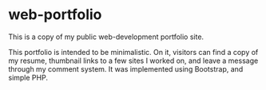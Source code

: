 # web-portfolio

This is a copy of my public web-development portfolio site.

This portfolio is intended to be minimalistic. On it, visitors can find a copy of my resume, thumbnail links to a few sites I worked on, and leave a message through my comment system. It was implemented using Bootstrap, and simple PHP.
